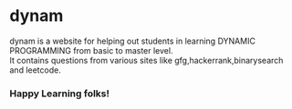 # dynam 
dynam is a website for helping out students in learning DYNAMIC PROGRAMMING from basic to master level. <br />
It contains questions from various sites like gfg,hackerrank,binarysearch and leetcode.
### Happy Learning folks!
